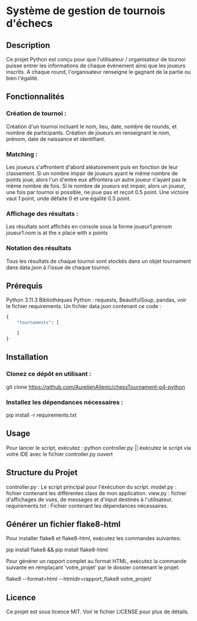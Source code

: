 # Système de gestion de tournois d'échecs

## Description
Ce projet Python est conçu pour que l'utilisateur / organisateur de tournoi puisse entrer les informations de chaque évènement ainsi que les joueurs inscrits.
A chaque round, l'organisateur renseigne le gagnant de la partie ou bien l'égalité. 

## Fonctionnalités

### Création de tournoi :
Création d'un tournoi incluant le nom, lieu, date, nombre de rounds, et nombre de participants.
Création de joueurs en renseignant le nom, prénom, date de naissance et identifiant.

### Matching :
Les joueurs s'affrontent d'abord aléatoirement puis en fonction de leur classement.
Si un nombre impair de joueurs ayant le même nombre de points joue, alors l'un d'entre eux affrontera un autre joueur n'ayant pas le même nombre de fois.
Si le nombre de joueurs est impair, alors un joueur, une fois par tournoi si possible, ne joue pas et reçoit 0.5 point. 
Une victoire vaut 1 point, unde défaite 0 et une égalité 0.5 point.

### Affichage des résultats :
Les résultats sont affichés en console sous la forme joueur1.prenom joueur1.nom is at the x place with x points

### Notation des résultats
Tous les résultats de chaque tournoi sont stockés dans un objet tournament dans data.json à l'issue de chaque tournoi.

## Prérequis
Python 3.11.3
Bibliothèques Python : requests, BeautifulSoup, pandas, voir le fichier requirements.
Un fichier data.json contenant ce code :
```python 
{
    "tournaments": [

    ]
}
```

## Installation

### Clonez ce dépôt en utilisant :

git clone https://github.com/AurelienAllenic/chessTournament-p4-python

### Installez les dépendances nécessaires :

pip install -r requirements.txt

## Usage

Pour lancer le script, exécutez :
python controller.py || éxécutez le script via votre IDE avec le fichier controller.py ouvert

## Structure du Projet
controller.py : Le script principal pour l'éxécution du script.
model.py : fichier contenant les différentes class de mon application.
view.py : fichier d'affichages de vues, de messages et d'input destinés à l'utilisateur.
requirements.txt : Fichier contenant les dépendances nécessaires.

## Générer un fichier flake8-html

Pour installer flake8 et flake8-html, exécutez les commandes suivantes:

pip install flake8 &&
pip install flake8-html

Pour générer un rapport complet au format HTML, exécutez la commande suivante en remplaçant 'votre_projet' par le dossier contenant le projet:

flake8 --format=html --htmldir=rapport_flake8 votre_projet/

## Licence
Ce projet est sous licence MIT. Voir le fichier LICENSE pour plus de détails.